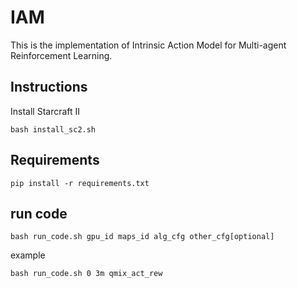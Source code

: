 # IAM
This is the implementation of Intrinsic Action Model for Multi-agent Reinforcement Learning.

## Instructions
Install Starcraft II
```
bash install_sc2.sh
```

## Requirements
```
pip install -r requirements.txt
```
## run code
```
bash run_code.sh gpu_id maps_id alg_cfg other_cfg[optional]
```

example
```
bash run_code.sh 0 3m qmix_act_rew